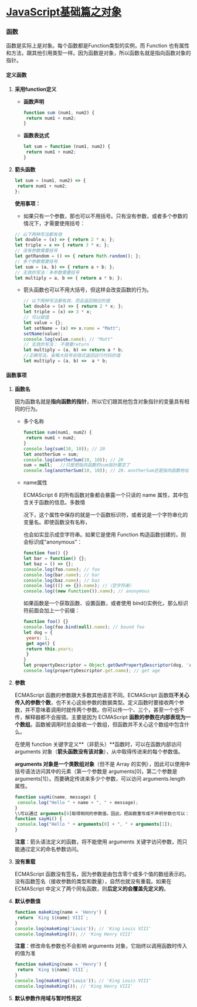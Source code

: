 # [JavaScript基础篇之对象](https://github.com/Twlig/issuesBlog/issues/10)

### 函数

函数是实际上是对象。每个函数都是Function类型的实例，而 Function 也有属性和方法，跟其他引用类型一样。因为函数是对象，所以函数名就是指向函数对象的指针。

#### 定义函数

1. **采用function定义**

   - **函数声明**

     ``` javascript
     function sum (num1, num2) { 
      return num1 + num2; 
     }
     ```

   - **函数表达式**

     ```javascript
     let sum = function (num1, num2) { 
      return num1 + num2; 
     }
     ```

2. **箭头函数**

   ```javascript
   let sum = (num1, num2) => { 
    return num1 + num2; 
   };
   ```

   **使用事项：**

   - 如果只有一个参数，那也可以不用括号。只有没有参数，或者多个参数的情况下，才需要使用括号：

   ```javascript
   // 以下两种写法都有效
   let double = (x) => { return 2 * x; }; 
   let triple = x => { return 3 * x; };
   // 没有参数需要括号
   let getRandom = () => { return Math.random(); }; 
   // 多个参数需要括号
   let sum = (a, b) => { return a + b; }; 
   // 无效的写法：多参数需要括号
   let multiply = a, b => { return a * b; };
   ```

   - 箭头函数也可以不用大括号，但这样会改变函数的行为。

     ```javascript
     // 以下两种写法都有效，而且返回相应的值
     let double = (x) => { return 2 * x; }; 
     let triple = (x) => 3 * x; 
     // 可以赋值
     let value = {}; 
     let setName = (x) => x.name = "Matt"; 
     setName(value); 
     console.log(value.name); // "Matt" 
     // 无效的写法： 不需要return
     let multiply = (a, b) => return a * b;
     //正确写法，省略大括号会隐式返回这行代码的值
     let multiply = (a, b) =>  a * b;
     ```

#### 函数事项

1. **函数名**

   因为函数名就是**指向函数的指针**，所以它们跟其他包含对象指针的变量具有相同的行为。

   - 多个名称

     ```javascript
     function sum(num1, num2) { 
      return num1 + num2; 
     } 
     console.log(sum(10, 10)); // 20 
     let anotherSum = sum; 
     console.log(anotherSum(10, 10)); // 20 
     sum = null;   //只是把指向函数的sum指针置空了
     console.log(anotherSum(10, 10)); // 20，anotherSum还是指向函数地址
     ```

   - name属性

     ECMAScript 6 的所有函数对象都会暴露一个只读的 name 属性，其中包含关于函数的信息。多数情

     况下，这个属性中保存的就是一个函数标识符，或者说是一个字符串化的变量名。即使函数没有名称，

     也会如实显示成空字符串。如果它是使用 Function 构造函数创建的，则会标识成"anonymous"：

     ```javascript
     function foo() {} 
     let bar = function() {}; 
     let baz = () => {}; 
     console.log(foo.name); // foo 
     console.log(bar.name); // bar 
     console.log(baz.name); // baz 
     console.log((() => {}).name); //（空字符串）
     console.log((new Function()).name); // anonymous
     ```

     如果函数是一个获取函数、设置函数，或者使用 bind()实例化，那么标识符前面会加上一个前缀：

     ```javascript
     function foo() {} 
     console.log(foo.bind(null).name); // bound foo
     let dog = { 
      years: 1, 
      get age() { 
      return this.years; 
      }
     } 
     let propertyDescriptor = Object.getOwnPropertyDescriptor(dog, 'age'); 
     console.log(propertyDescriptor.get.name); // get age
     ```

2. **参数**

   ECMAScript 函数的参数跟大多数其他语言不同。ECMAScript 函数既**不关心传入的参数个数**，也不关心这些参数的数据类型。定义函数时要接收两个参数，并不意味着调用时就传两个参数。你可以传一个、三个，甚至一个也不传，解释器都不会报错。主要是因为 ECMAScript **函数的参数在内部表现为一个数组**。函数被调用时总会接收一个数组，但函数并不关心这个数组中包含什么。

   在使用 function 关键字定义**（非箭头）**函数时，可以在函数内部访问 arguments 对象（**箭头函数没有该对象**），从中取得传进来的每个参数值。

   **arguments 对象是一个类数组对象**（但不是 Array 的实例），因此可以使用中括号语法访问其中的元素（第一个参数是 arguments[0]，第二个参数是 arguments[1]）。而要确定传进来多少个参数，可以访问 arguments.length 属性。

   ```javascript
   function sayHi(name, message) { 
    console.log("Hello " + name + ", " + message); 
   } 
   \\可以通过 arguments[0]取得相同的参数值。因此，把函数重写成不声明参数也可以：
   function sayHi() { 
    console.log("Hello " + arguments[0] + ", " + arguments[1]); 
   }
   ```

   **注意**：箭头语法定义的函数，将不能使用 arguments 关键字访问参数，而只能通过定义的命名参数访问。

3. **没有重载**

   ECMAScript 函数没有签名，因为参数是由包含零个或多个值的数组表示的。没有函数签名（接收参数的类型和数量），自然也就没有重载。如果在 ECMAScript 中定义了两个同名函数，则**后定义的会覆盖先定义的**。

4. **默认参数值**

   ```javascript
   function makeKing(name = 'Henry') { 
    return `King ${name} VIII`; 
   } 
   console.log(makeKing('Louis')); // 'King Louis VIII' 
   console.log(makeKing()); // 'King Henry VIII'
   ```

   **注意**：修改命名参数也不会影响 arguments 对象，它始终以调用函数时传入的值为准

   ```javascript
   function makeKing(name = 'Henry') { 
    return `King ${name} VIII`; 
   } 
   console.log(makeKing('Louis')); // 'King Louis VIII' 
   console.log(makeKing()); // 'King Henry VIII'
   ```

5. **默认参数作用域与暂时性死区**



